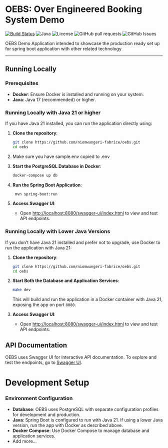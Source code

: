 
# OEBS: Over Engineered Booking System Demo

[![Build Status](https://github.com/niomwungeri-fabrice/oebs/actions/workflows/ci.yml/badge.svg)](https://github.com/niomwungeri-fabrice/oebs/actions/workflows/ci.yml)
![Java](https://img.shields.io/badge/java-21-blue)
![License](https://img.shields.io/github/license/niomwungeri-fabrice/oebs)
![GitHub pull requests](https://img.shields.io/github/issues-pr/niomwungeri-fabrice/oebs)
![GitHub Issues](https://img.shields.io/github/issues/niomwungeri-fabrice/oebs)

[//]: # (![GitHub release &#40;latest by date&#41;]&#40;https://img.shields.io/github/v/release/niomwungeri-fabrice/oebs&#41;)

OEBS Demo Application intended to showcase the production ready set up for spring boot application with other related technology

---
## Running Locally

### Prerequisites

- **Docker**: Ensure Docker is installed and running on your system.
- **Java**: Java 17 (recommended) or higher.

### Running Locally with Java 21 or higher

If you have Java 21 installed, you can run the application directly using:

1. **Clone the repository**:
    ```bash
    git clone https://github.com/niomwungeri-fabrice/oebs.git
    cd oebs
    ```
2. Make sure you have sample.env copied to .env
3. **Start the PostgreSQL Database in Docker**:
    ```bash
    docker-compose up db
    ```
4. **Run the Spring Boot Application**:
    ```bash
     mvn spring-boot:run
    ```

4. **Access Swagger UI**:
    - Open [http://localhost:8080/swagger-ui/index.html](http://localhost:8080/swagger-ui/index.html) to view and test API endpoints.

### Running Locally with Lower Java Versions

If you don’t have Java 21 installed and prefer not to upgrade, use Docker to run the application with Java 21:

1. **Clone the repository**:
    ```bash
    git clone https://github.com/niomwungeri-fabrice/oebs.git
    cd oebs
    ```

2. **Start Both the Database and Application Services**:
    ```bash
    make dev
    ```

   This will build and run the application in a Docker container with Java 21, exposing the app on port `8080`.

3. **Access Swagger UI**:
    - Open [http://localhost:8080/swagger-ui/index.html](http://localhost:8080/swagger-ui/index.html) to view and test API endpoints.

## API Documentation

OEBS uses Swagger UI for interactive API documentation. To explore and test the endpoints, go to [Swagger UI](http://localhost:8080/swagger-ui/index.html).

# Development Setup

### Environment Configuration

- **Database**: OEBS uses PostgreSQL with separate configuration profiles for development and production.
- **Java**: Spring Boot is configured to run with Java 21. If using a lower Java version, run the app with Docker as described above.
- **Docker Compose**: Use Docker Compose to manage database and application services.
- Add more...
